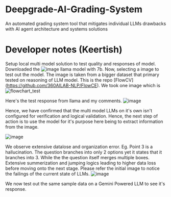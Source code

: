 # Deepgrade-AI-Grading-System
An automated grading system tool that mitigates individual LLMs drawbacks with AI agent architecture and systems solutions

# Developer notes (Keertish)
Setup local multi model solution to test quality and responses of model. Downloaded the ![image](https://github.com/user-attachments/assets/228ff3c6-f958-4160-91dd-9758c811bd69) llama model with 7b. Now, selecting a image to test out the model. The image is taken from a bigger dataset that primary tested on reasoning of LLM model. This is the repo [FlowCV] (https://github.com/360AILAB-NLP/FlowCE). We took one image which is ![flowchart_test](https://github.com/user-attachments/assets/3387fa4c-da76-4f37-ac2b-7e357ceacc13)

Here's the test response from llama and my comments. 
![image](https://github.com/user-attachments/assets/5afb79ad-f06d-4c47-a139-350f2dfb7374)

Hence, we have confirmed that the multi model LLMs on it's own isn't configured for verification and logical validation. Hence, the next step of action is to use the model for it's purpose here being to extract information from the image.

![image](https://github.com/user-attachments/assets/e59e7468-3564-4881-ae3b-a1f543eba9a7)

We observe extensive datalose and organization error. Eg. Point 3 is a hallucination. The question branches into only 2 options yet it states that it branches into 3. While the the question itself merges multiple boxes. Extensive summerization and jumping logics leading to higher data loss before moving onto the next stage. Please refer the initial image to notice the failings of the current state of LLMs. ![image](https://github.com/user-attachments/assets/4aa530f9-9e50-4163-93c9-86e9054c2bd7)

We now test out the same sample data on a Gemini Powered LLM to see it's response.



